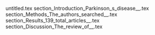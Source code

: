 untitled.tex
section_Introduction_Parkinson_s_disease__.tex
section_Methods_The_authors_searched__.tex
section_Results_139_total_articles__.tex
section_Discussion_The_review_of__.tex